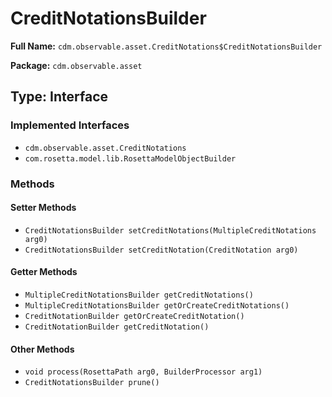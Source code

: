 # CreditNotationsBuilder

**Full Name:** `cdm.observable.asset.CreditNotations$CreditNotationsBuilder`

**Package:** `cdm.observable.asset`

## Type: Interface

### Implemented Interfaces

- `cdm.observable.asset.CreditNotations`
- `com.rosetta.model.lib.RosettaModelObjectBuilder`

### Methods

#### Setter Methods

- `CreditNotationsBuilder setCreditNotations(MultipleCreditNotations arg0)`
- `CreditNotationsBuilder setCreditNotation(CreditNotation arg0)`

#### Getter Methods

- `MultipleCreditNotationsBuilder getCreditNotations()`
- `MultipleCreditNotationsBuilder getOrCreateCreditNotations()`
- `CreditNotationBuilder getOrCreateCreditNotation()`
- `CreditNotationBuilder getCreditNotation()`

#### Other Methods

- `void process(RosettaPath arg0, BuilderProcessor arg1)`
- `CreditNotationsBuilder prune()`

